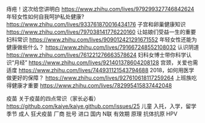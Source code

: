 痔疮！这次给您讲明白
https://www.zhihu.com/lives/979299327746842624
年轻女性如何自我呵护私处健康?
https://www.zhihu.com/lives/933761870016434176
子宫和卵巢健康知识
https://www.zhihu.com/lives/797038141776220160
让姑娘们受益一生的重要妇科常识
https://www.zhihu.com/lives/909012421291671552
年轻女性还能为健康做些什么？
https://www.zhihu.com/lives/791667248552108032
认识阴道
https://www.zhihu.com/lives/761221276663578624
妇科女博士带你科学认识“月经”
https://www.zhihu.com/lives/921401378604208128
宫颈，关爱也需适度
https://www.zhihu.com/lives/744931121543794688
2018，如何用医学做更好的保障？
https://www.zhihu.com/lives/927610618117259264
上班族吃得健康才重要
https://www.zhihu.com/lives/782995415837442048

疫苗
关于疫苗的四点常识（家长必看）
https://github.com/kaiye/kaiye.github.com/issues/25
儿童
入托，入学，留学
季节
成人
狂犬疫苗
厂商 批号
进口 国内
N联
有效期
原理
抗体抗原
HPV